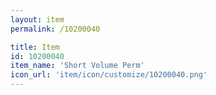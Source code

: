 ```yaml
---
layout: item
permalink: /10200040

title: Item
id: 10200040
item_name: 'Short Volume Perm'
icon_url: 'item/icon/customize/10200040.png'
---
```

